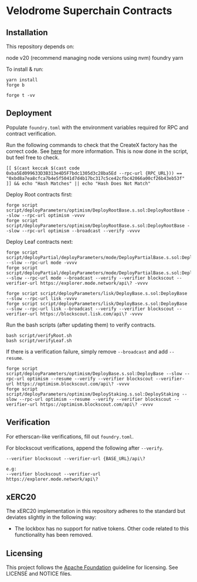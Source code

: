 # Velodrome Superchain Contracts

## Installation

This repository depends on:

node v20 (recommend managing node versions using nvm)
foundry
yarn

To install & run:

```
yarn install
forge b

forge t -vv
```

## Deployment

Populate `foundry.toml` with the environment variables required for RPC and contract verification.

Run the following commands to check that the CreateX factory has the correct code. See [here](https://github.com/pcaversaccio/createx/blob/43adf407f1313c5975c7db106092c3b636323ef6/README.md?plain=1#L844) for more information. This is now done in the script, but feel free to check.

```
[[ $(cast keccak $(cast code 0xba5Ed099633D3B313e4D5F7bdc1305d3c28ba5Ed --rpc-url {RPC_URL})) == "0xbd8a7ea8cfca7b4e5f5041d7d4b17bc317c5ce42cfbc42066a00cf26b43eb53f" ]] && echo "Hash Matches" || echo "Hash Does Not Match"
```

Deploy Root contracts first:

```
forge script script/deployParameters/optimism/DeployRootBase.s.sol:DeployRootBase --slow --rpc-url optimism -vvvv
forge script script/deployParameters/optimism/DeployRootBase.s.sol:DeployRootBase --slow --rpc-url optimism --broadcast --verify -vvvv
```

Deploy Leaf contracts next:

```
forge script script/deployPartial/deployParameters/mode/DeployPartialBase.s.sol:DeployPartialBase --slow --rpc-url mode -vvvv
forge script script/deployPartial/deployParameters/mode/DeployPartialBase.s.sol:DeployPartialBase --slow --rpc-url mode --broadcast --verify --verifier blockscout --verifier-url https://explorer.mode.network/api\? -vvvv
```

```
forge script script/deployParameters/lisk/DeployBase.s.sol:DeployBase --slow --rpc-url lisk -vvvv
forge script script/deployParameters/lisk/DeployBase.s.sol:DeployBase --slow --rpc-url lisk --broadcast --verify --verifier blockscout --verifier-url https://blockscout.lisk.com/api\? -vvvv
```

Run the bash scripts (after updating them) to verify contracts.

```
bash script/verifyRoot.sh
bash script/verifyLeaf.sh
```

If there is a verification failure, simply remove `--broadcast` and add `--resume`.

```
forge script script/deployParameters/optimism/DeployBase.s.sol:DeployBase --slow --rpc-url optimism --resume --verify --verifier blockscout --verifier-url https://optimism.blockscout.com/api\? -vvvv
forge script script/deployParameters/optimism/DeployStaking.s.sol:DeployStaking --slow --rpc-url optimism --resume --verify --verifier blockscout --verifier-url https://optimism.blockscout.com/api\? -vvvv
```

## Verification

For etherscan-like verifications, fill out `foundry.toml`.

For blockscout verifications, append the following after `--verify`.

```
--verifier blockscout --verifier-url {BASE_URL}/api\?

e.g: 
--verifier blockscout --verifier-url https://explorer.mode.network/api\?
```

## xERC20

The xERC20 implementation in this repository adheres to the standard but deviates slightly in the following way:
- The lockbox has no support for native tokens. Other code related to this functionality has been removed.

## Licensing

This project follows the [Apache Foundation](https://infra.apache.org/licensing-howto.html)
guideline for licensing. See LICENSE and NOTICE files.
